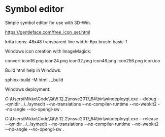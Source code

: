 # Symbol editor

Simple symbol editor for use with 3D-Win.

https://gentleface.com/free_icon_set.html

krita icons:
	48x48
	transparent
	line width: 6px
	brush: basic-1

Windows icon creation with ImageMagick:

convert icon16.png icon24.png icon32.png icon48.png icon256.png icon.ico

Build html help in Windows:

sphinx-build -M html . _build

Windows deployment:

C:\Users\Mikko\Code\Qt\5.12.2\msvc2017_64\bin\windeployqt.exe
	--debug --qmldir ../../symedit
	--no-translations --no-compiler-runtime --no-webkit2 --no-angle --no-opengl-sw
	.

C:\Users\Mikko\Code\Qt\5.12.2\msvc2017_64\bin\windeployqt.exe
	--release --qmldir ../../symedit
	--no-translations --no-compiler-runtime --no-webkit2 --no-angle --no-opengl-sw
	.

